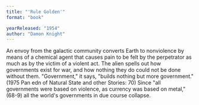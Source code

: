 ```yaml
---
title: "'Rule Golden'"
format: "book"

yearReleased: "1954"
author: "Damon Knight"
---
```

An envoy from the galactic community converts Earth to nonviolence by means of a chemical agent that causes pain to be felt by the perpetrator as much as by the victim of a violent act. The alien  spells out how governments exist for war, and how nothing they do could not be  done without them. "Government," it says, "builds nothing but more government."  (1975 Pan edn of Natural State and other Stories: 70) Since "all governments were based on violence, as currency was based on metal," (68-9) all the world's governments in due course collapse.
 